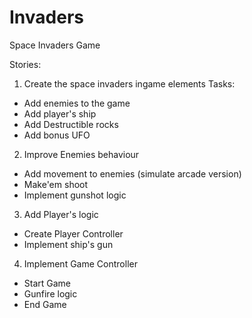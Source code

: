 # Invaders
Space Invaders Game

Stories:
1) Create the space invaders ingame elements
Tasks:
  - Add enemies to the game
  - Add player's ship
  - Add Destructible rocks
  - Add bonus UFO

2) Improve Enemies behaviour
  - Add movement to enemies (simulate arcade version)
  - Make'em shoot
  - Implement gunshot logic

3) Add Player's logic
  - Create Player Controller
  - Implement ship's gun

4) Implement Game Controller
  - Start Game
  - Gunfire logic
  - End Game 

